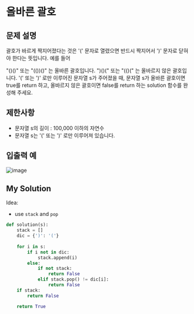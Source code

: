# 올바른 괄호

## 문제 설명
괄호가 바르게 짝지어졌다는 것은 '(' 문자로 열렸으면 반드시 짝지어서 ')' 문자로 닫혀야 한다는 뜻입니다. 예를 들어

"()()" 또는 "(())()" 는 올바른 괄호입니다.
")()(" 또는 "(()(" 는 올바르지 않은 괄호입니다.
'(' 또는 ')' 로만 이루어진 문자열 s가 주어졌을 때, 문자열 s가 올바른 괄호이면 true를 return 하고, 올바르지 않은 괄호이면 false를 return 하는 solution 함수를 완성해 주세요.

## 제한사항
- 문자열 s의 길이 : 100,000 이하의 자연수
- 문자열 s는 '(' 또는 ')' 로만 이루어져 있습니다.

## 입출력 예
![image](https://user-images.githubusercontent.com/122213470/236123736-c922e9a8-c59c-49ce-8d70-25290eb2db56.png)

## My Solution

Idea:
- use `stack` and `pop`

```python
def solution(s):
    stack = []
    dic = {')': '('}
    
    for i in s:
        if i not in dic:
            stack.append(i)
        else:
            if not stack:
                return False
            elif stack.pop() != dic[i]:
                return False
    if stack:
        return False

    return True
```
